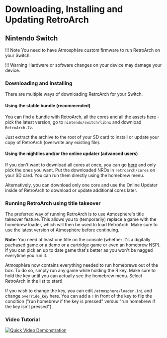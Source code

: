 # Downloading, Installing and Updating RetroArch

## Nintendo Switch

!!! Note
	You need to have Atmosphère custom firmware to run RetroArch on your Switch.

!!! Warning
    Hardware or software changes on your device may damage your device.

### Downloading and installing

There are multiple ways of downloading RetroArch for your Switch.

#### Using the stable bundle (recommended)

You can find a bundle with RetroArch, all the cores and all the assets [here](https://buildbot.libretro.com/stable/) - pick the latest version, go to `nintendo/switch/libnx` and download `RetroArch.7z`.

Just extract the archive to the root of your SD card to install or update your copy of RetroArch (overwrite any existing file).

#### Using the nightlies and/or the online updater (advanced users)

If you don't want to download all cores at once, you can go [here](https://buildbot.libretro.com/nightly/nintendo/switch/libnx/latest/) and only pick the ones you want. Put the downloaded NROs in `retroarch/cores` on your SD card. You can run them directly using the homebrew menu.

Alternatively, you can download only one core and use the Online Updater inside of RetroArch to download or update additional cores later.

### Running RetroArch using title takeover

The preferred way of running RetroArch is to use Atmosphère's title takeover feature. This allows you to (temporarily) replace a game with the homebrew loader, which will then be used to load RetroArch. Make sure to use the latest version of Atmosphère before continuing.

**Note:** You need at least one title on the console (whether it's a digitally puchased game or a demo or a cartridge game or even an homebrew NSP). If you can pick an up to date game that's better as you won't be nagged everytime you run it.

Atmosphère now contains everything needed to run homebrews out of the box. To do so, simply run any game while holding the R key. Make sure to hold the key until you can actually see the homebrew menu. Select RetroArch in the list to start!

If you wish to change the key, you can edit `/atmosphere/loader.ini` and change `override_key` here. You can add a `!` in front of the key to flip the condition ("run homebrew if the key is pressed" versus "run homebrew if the key isn't pressed").

### Video Tutorial

[![Quick Video Demonstration](http://img.youtube.com/vi/8onZ4H8h3iE/0.jpg)](http://www.youtube.com/watch?v=8onZ4H8h3iE)